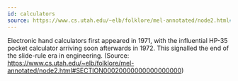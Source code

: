 ```yaml
---
id: calculators
source: https://www.cs.utah.edu/~elb/folklore/mel-annotated/node2.html#SECTION00020000000000000000
---
```


Electronic hand calculators first appeared in 1971, with the influential HP-35 pocket calculator arriving soon afterwards in 1972. This signalled the end of the slide-rule era in engineering. (Source: https://www.cs.utah.edu/~elb/folklore/mel-annotated/node2.html#SECTION00020000000000000000)
